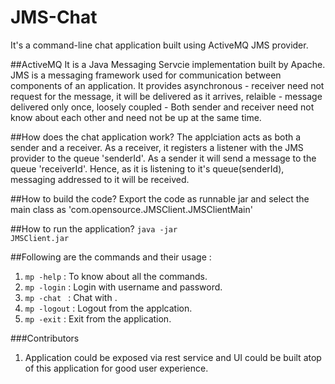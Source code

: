 # JMS-Chat
It's a command-line chat application built using ActiveMQ JMS provider. 

##ActiveMQ
It is a Java Messaging Servcie implementation built by Apache. JMS is a messaging framework used for communication between components of an application. It provides asynchronous - receiver need not request for the message, it will be delivered as it arrives, relaible - message delivered only once, loosely coupled - Both sender and receiver need not know about each other and need not be up at the same time.

##How does the chat application work?
The applciation acts as both a sender and a receiver. As a receiver, it registers a listener with the JMS provider to the queue 'senderId'. As a sender it will send a message to the queue 'receiverId'. Hence, as it is listening to it's queue(senderId), messaging addressed to it will be received.

##How to build the code?
Export the code as runnable jar and select the main class as 'com.opensource.JMSClient.JMSClientMain'

##How to run the application?
<code>java -jar JMSClient.jar</code>

##Following are the commands and their usage :
1. <code>mp -help</code> : To know about all the commands.
2. <code>mp -login</code> : Login with username and password.
3. <code>mp -chat <receiverId></code> : Chat with <receiverId>.
4. <code>mp -logout</code> : Logout from the applcation.
5. <code>mp -exit</code> : Exit from the application.

###Contributors
1. Application could be exposed via rest service and UI could be built atop of this application for good user experience.
